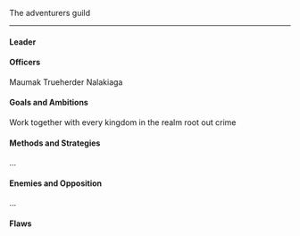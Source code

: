 The adventurers guild

---
#### Leader

#### Officers
Maumak Trueherder Nalakiaga
#### Goals and Ambitions
Work together with every kingdom in the realm root out crime 
#### Methods and Strategies 

...
#### Enemies and Opposition 

...
#### Flaws